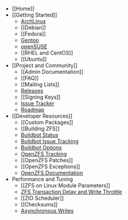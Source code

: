 * [[Home]]
* [[Getting Started]]
  * [ArchLinux][arch]
  * [[Debian]]
  * [[Fedora]]
  * [Gentoo][gentoo]
  * [openSUSE][opensuse]
  * [[RHEL and CentOS]]
  * [[Ubuntu]]
* [[Project and Community]]
  * [[Admin Documentation]]
  * [[FAQ]]
  * [[Mailing Lists]]
  * [Releases][releases]
  * [[Signing Keys]]
  * [Issue Tracker][issues]
  * [Roadmap][roadmap]
* [[Developer Resources]]
  * [[Custom Packages]]
  * [[Building ZFS]]
  * [Buildbot Status][buildbot-status]
  * [Buildbot Issue Tracking][known-zts-failures]
  * [Buildbot Options][control-buildbot]
  * [OpenZFS Tracking][openzfs-tracking]
  * [[OpenZFS Patches]]
  * [[OpenZFS Exceptions]]
  * [OpenZFS Documentation][openzfs-devel]
* Performance and Tuning
  * [[ZFS on Linux Module Parameters]]
  * [ZFS Transaction Delay and Write Throttle][ZFS-Transaction-Delay]
  * [[ZIO Scheduler]]
  * [[Checksums]]
  * [Asynchronous Writes][Async-Write]

[arch]: https://wiki.archlinux.org/index.php/ZFS
[gentoo]: https://wiki.gentoo.org/wiki/ZFS
[opensuse]: https://software.opensuse.org/package/zfs
[releases]: https://github.com/zfsonlinux/zfs/releases
[issues]: https://github.com/zfsonlinux/zfs/issues
[roadmap]: https://github.com/zfsonlinux/zfs/milestones
[openzfs-devel]: http://open-zfs.org/wiki/Developer_resources
[openzfs-tracking]: http://build.zfsonlinux.org/openzfs-tracking.html
[buildbot-status]: http://build.zfsonlinux.org/tgrid?length=100&branch=master&category=Tests&rev_order=desc
[control-buildbot]: https://github.com/zfsonlinux/zfs/wiki/Buildbot-Options
[known-zts-failures]: http://build.zfsonlinux.org/known-issues.html
[ZFS-Transaction-Delay]: https://github.com/zfsonlinux/zfs/wiki/ZFS-Transaction-Delay
[Async-Write]: https://github.com/zfsonlinux/zfs/wiki/Async-Write
